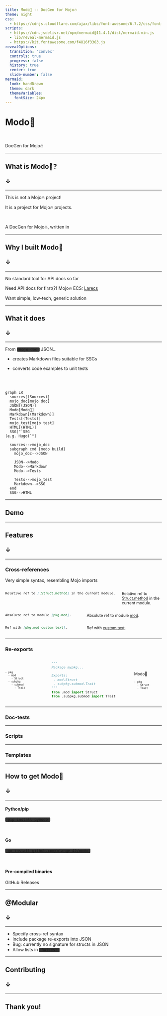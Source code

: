 ```yaml
---
title: Modo🧯 -- DocGen for Mojo🔥
theme: night
css:
  - https://cdnjs.cloudflare.com/ajax/libs/font-awesome/6.7.2/css/font-awesome.min.css
scripts:
  - https://cdn.jsdelivr.net/npm/mermaid@11.4.1/dist/mermaid.min.js
  - lib/reveal-mermaid.js
  - https://kit.fontawesome.com/f4816f3363.js
revealOptions:
  transition: 'convex'
  controls: true
  progress: false
  history: true
  center: true
  slide-number: false
mermaid:
  look: handDrawn
  theme: dark
  themeVariables:
    fontSize: 24px
---
```

<style>
.reveal {
  font-size: 36px;
}
p code, li code {
  padding-left: 0.5rem;
  padding-right: 0.5rem;
  background: #303030;
  border-radius: 0.2em;
}
.reveal .code-wrapper code:not(.mermaid) {
	white-space: preserve;
  font-size: 120%;
  background: #303030;
  border-radius: 0.33em;
}
.reveal .code-wrapper code .nowrap {
  text-wrap: nowrap;
}

.reveal .slides section .fragment.step-fade-in-then-out {
	opacity: 0;
	display: none;
}
.reveal .slides section .fragment.step-fade-in-then-out.current-fragment {
	opacity: 1;
	display: inline;
}
.columns {
  display: flex;
}
.col {
  flex: 1;
  text-align: left;
  font-size: 90%;
}
</style>

# Modo🧯

<br />

DocGen for Mojo🔥

[<i class="fa fa-github"></i>](https://github.com/mlange-42/modo)

---

## What is Modo🧯?

### <big>&darr;</big>

----

This is not a Mojo🔥 project!

It is a project for Mojo🔥 projects.
<!-- .element: class="fragment" data-fragment-index="1" -->

<br />

A DocGen for Mojo🔥, written in <i class="fa-brands fa-golang" style="font-size: 200%; position: relative; top: 12px; color: #00ADD8;"></i>
<!-- .element: class="fragment" data-fragment-index="2" -->

---

<!-- .slide: data-visibility="hidden" -->

## Why I built Modo🧯

### <big>&darr;</big>

----

<!-- .slide: data-visibility="hidden" -->

No standard tool for API docs so far

Need API docs for first(?) Mojo🔥 ECS: [Larecs](https://github.com/samufi/larecs)
<!-- .element: class="fragment" data-fragment-index="1" -->

Want simple, low-tech, generic solution
<!-- .element: class="fragment" data-fragment-index="2" -->

---

## What it does

### <big>&darr;</big>

----

From  `mojo doc`  JSON...
- creates Markdown files suitable for SSGs
<!-- .element: class="fragment" data-fragment-index="1" -->
- converts code examples to unit tests
<!-- .element: class="fragment" data-fragment-index="2" -->

<br />
<br />

```mermaid
graph LR
  sources[(Sources)]
  mojo_doc[mojo doc]
  JSON[(JSON)]
  Modo[Modo🧯]
  Markdown[(Markdown)]
  Tests[(Tests)]
  mojo_test[mojo test]
  HTML[(HTML)]
  SSG["`SSG
(e.g. Hugo)`"]

  sources-->mojo_doc
  subgraph cmd [modo build]
    mojo_doc-->JSON

    JSON-->Modo
    Modo-->Markdown
    Modo-->Tests

    Tests-->mojo_test
    Markdown-->SSG
  end
  SSG-->HTML
```

---

## Demo

---

## Features

### <big>&darr;</big>

----

### Cross-references

Very simple syntax, resembling Mojo imports
<!-- .element: class="fragment" data-fragment-index="1" -->

<div><div class="columns"><div class="col">

```md
Relative ref to [.Struct.method] in the current module.
```

</div><div class="col">

Relative ref to [Struct.method]() in the current module.

</div></div></div>
<!-- .element: class="fragment" data-fragment-index="2" -->
<div><div class="columns"><div class="col">

```md
Absolute ref to module [pkg.mod].
```

</div><div class="col">

Absolute ref to module [mod]().

</div></div></div>
<!-- .element: class="fragment" data-fragment-index="3" -->
<div><div class="columns"><div class="col">

```md
Ref with [pkg.mod custom text].
```

</div><div class="col">

Ref with [custom text]().

</div></div></div>
<!-- .element: class="fragment" data-fragment-index="4" -->

----

### Re-exports

<div class="columns" style="align-items: center; justify-content: center;"><div class="col">

<pre style="width:100%; font-size: 0.65em;">
- pkg
  - mod
    - Struct
  - subpkg
    - submod
      - Trait
</pre>

</div><!-- .element: class="fragment" data-fragment-index="1" -->
<div class="col" style="flex:0.2;">

#### <i class="fa-solid fa-arrow-right"></i>

</div><!-- .element: class="fragment" data-fragment-index="2" -->
<div class="col" style="flex:2.0">

```python
"""
Package mypkg...

Exports:
 - mod.Struct
 - subpkg.submod.Trait
"""
from .mod import Struct
from .subpkg.submod import Trait
```

</div><!-- .element: class="fragment" data-fragment-index="2" -->
<div class="col" style="flex:0.2">

#### <i class="fa-solid fa-arrow-right"></i>

</div><!-- .element: class="fragment" data-fragment-index="3" -->
<div class="col">

Modo🧯

<pre style="width:100%; font-size: 0.65em;">
- pkg
  - Struct
  - Trait
</pre>

</div><!-- .element: class="fragment" data-fragment-index="3" -->
</div>

----

### Doc-tests

----

### Scripts

----

### Templates

---

## How to get Modo🧯

### <big>&darr;</big>

----

#### Python/pip

`pip install pymodo`

<br/>

#### Go
<!-- .element: class="fragment" data-fragment-index="2" -->
`go install github.com/mlange-42/modo`
<!-- .element: class="fragment" data-fragment-index="2" -->
<br/>

#### Pre-compiled binaries
<!-- .element: class="fragment" data-fragment-index="3" -->
GitHub Releases
<!-- .element: class="fragment" data-fragment-index="3" -->

---

## @Modular

### <big>&darr;</big>

----

- Specify cross-ref syntax <!-- .element: class="fragment" data-fragment-index="1" -->
- Include package re-exports into JSON <!-- .element: class="fragment" data-fragment-index="2" -->
- Bug: currently no signature for structs in JSON <!-- .element: class="fragment" data-fragment-index="3" -->
- Allow lists in <!-- .element: class="fragment" data-fragment-index="4" -->`Raises:` <!-- .element: class="fragment" data-fragment-index="4" -->

---

## Contributing

### <big>&darr;</big>

---

## Thank you!
